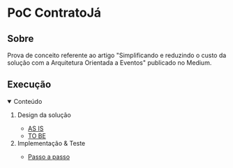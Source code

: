 # PoC ContratoJá

## Sobre

Prova de conceito referente ao artigo "Simplificando e reduzindo o custo da solução com a Arquitetura Orientada a Eventos" publicado no Medium.

## Execução

<!-- TABLE OF CONTENTS -->
<details open="open">
  <summary>Conteúdo</summary>
  <ol>    
    <li>
       <a>Design da solução</a>
    </li>
    <ul>
      <li>
        <a href="/imagens/Poc ContratoJá Design da solução - AS IS.png">AS IS</a>
      </li>
      <li>
        <a href="/imagens/Poc ContratoJá Design da solução - TO BE.png">TO BE</a>
      </li>      	  
    </ul>		
	<li>
       <a>Implementação & Teste</a>
	</li>
	<ul>
      <li>
        <a href="/passo-a-passo.md">Passo a passo</a>
      </li>	  
	</ul>
  </ol>
</details>
